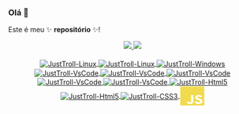 ### Olá 👋

Este é meu ✨ **repositório** ✨!

<!--
**osmasi/osmasi** is a ✨ _special_ ✨ repository because its `README.md` (this file) appears on your GitHub profile.

Here are some ideas to get you started:

- 🔭 I’m currently working on ...
- 🌱 I’m currently learning ...
- 👯 I’m looking to collaborate on ...
- 🤔 I’m looking for help with ...
- 💬 Ask me about ...
- 📫 How to reach me: ...
- 😄 Pronouns: ...
- ⚡ Fun fact: ...

-->
<div align="center">
  <a href="https://github.com/osmasi">
  <img height="180em" src="https://github-readme-stats.vercel.app/api?username=osmasi&show_icons=true&theme=transparent&include_all_commits=true&count_private=true"/>
  <img height="180em" src="https://github-readme-stats.vercel.app/api/top-langs/?username=osmasi&theme=transparent"/>
</div>
<br>
<div align="center" style="display: inline_block">
  <img align="center" alt="JustTroll-Linux" height="40" width="50" src="https://cdn.jsdelivr.net/gh/devicons/devicon/icons/linux/linux-original.svg" />
  <img align="center" alt="JustTroll-Linux" height="40" width="50" src="https://cdn.jsdelivr.net/gh/devicons/devicon/icons/apple/apple-original.svg" />
  <img align="center" alt="JustTroll-Windows" height="40" width="50" src="https://cdn.jsdelivr.net/gh/devicons/devicon/icons/windows8/windows8-original.svg" />
  <img align="center" alt="JustTroll-VsCode" height="40" width="50" src="https://cdn.jsdelivr.net/gh/devicons/devicon/icons/vscode/vscode-original.svg" />
  <img align="center" alt="JustTroll-VsCode" height="40" width="50" src="https://cdn.jsdelivr.net/gh/devicons/devicon/icons/apache/apache-original.svg" />
  <img align="center" alt="JustTroll-VsCode" height="40" width="50" src="https://cdn.jsdelivr.net/gh/devicons/devicon/icons/mysql/mysql-original.svg" />
  <img align="center" alt="JustTroll-VsCode" height="40" width="50" src="https://cdn.jsdelivr.net/gh/devicons/devicon/icons/cakephp/cakephp-original.svg" />
  <img align="center" alt="JustTroll-VsCode" height="40" width="50" src="https://cdn.jsdelivr.net/gh/devicons/devicon/icons/php/php-original.svg" />
  <img align="center" alt="JustTroll-Html5" height="40" width="50" src="https://cdn.jsdelivr.net/gh/devicons/devicon/icons/html5/html5-original.svg"/>
  <img align="center" alt="JustTroll-Html5" height="40" width="50" src="https://cdn.jsdelivr.net/gh/devicons/devicon/icons/bootstrap/bootstrap-original.svg"/>
  <img align="center" alt="JustTroll-CSS3" height="40" width="50" src="https://cdn.jsdelivr.net/gh/devicons/devicon/icons/css3/css3-original.svg" />
  <img align="center" alt="JustTroll-Js" height="40" width="50" src="https://raw.githubusercontent.com/devicons/devicon/master/icons/javascript/javascript-plain.svg">
</div>
